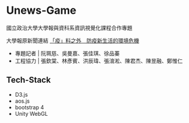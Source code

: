 Unews-Game
===
國立政治大學大學報與資科系資訊視覺化課程合作專題

大學報原新聞連結 [「疫」料之外　防疫新生活的環境危機](https://unews.nccu.edu.tw/unews/%e3%80%8c%e7%96%ab%e3%80%8d%e6%96%99%e4%b9%8b%e5%a4%96%e3%80%80%e9%98%b2%e7%96%ab%e6%96%b0%e7%94%9f%e6%b4%bb%e7%9a%84%e7%92%b0%e5%a2%83%e5%8d%b1%e6%a9%9f/) 

* 專題記者 | 阮珮慈、吳曼嘉、張佳琪、徐品蓁 
* 工程協力 | 張欽棠、林彥賓、洪辰瑋、張淯淞、陳君杰、陳昱融、鄭惟仁


## Tech-Stack

* D3.js
* aos.js
* bootstrap 4
* Unity WebGL
